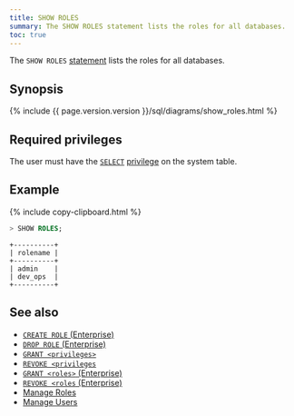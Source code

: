 ```yaml
---
title: SHOW ROLES
summary: The SHOW ROLES statement lists the roles for all databases.
toc: true
---
```


The `SHOW ROLES` [statement](sql-statements.html) lists the roles for all databases.


## Synopsis

<div>
{% include {{ page.version.version }}/sql/diagrams/show_roles.html %}
</div>

## Required privileges

The user must have the [`SELECT`](select-clause.html) [privilege](privileges.html) on the system table.

## Example

{% include copy-clipboard.html %}
~~~ sql
> SHOW ROLES;
~~~

~~~
+----------+
| rolename |
+----------+
| admin    |
| dev_ops  |
+----------+
~~~

## See also

- [`CREATE ROLE` (Enterprise)](create-role.html)
- [`DROP ROLE` (Enterprise)](drop-role.html)
- [`GRANT <privileges>`](grant.html)
- [`REVOKE <privileges`](revoke.html)
- [`GRANT <roles>` (Enterprise)](grant-roles.html)
- [`REVOKE <roles` (Enterprise)](revoke-roles.html)
- [Manage Roles](roles.html)
- [Manage Users](create-and-manage-users.html)
